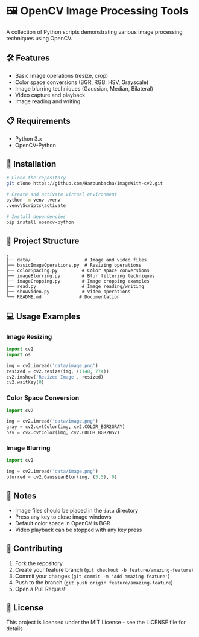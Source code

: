 # 🖼️ OpenCV Image Processing Tools

A collection of Python scripts demonstrating various image processing techniques using OpenCV.

## 🛠️ Features

- Basic image operations (resize, crop)
- Color space conversions (BGR, RGB, HSV, Grayscale)
- Image blurring techniques (Gaussian, Median, Bilateral)
- Video capture and playback
- Image reading and writing

## 📋 Requirements

- Python 3.x
- OpenCV-Python

## 🚀 Installation

```bash
# Clone the repository
git clone https://github.com/Harounbacha/imageWith-cv2.git

# Create and activate virtual environment
python -m venv .venv
.venv\Scripts\activate

# Install dependencies
pip install opencv-python
```

## 📁 Project Structure

```
.
├── data/                    # Image and video files
├── basicImageOperations.py  # Resizing operations
├── colorSpacing.py         # Color space conversions
├── imageBlurring.py        # Blur filtering techniques
├── imageCropping.py        # Image cropping examples
├── read.py                 # Image reading/writing
├── showVideo.py            # Video operations
└── README.md              # Documentation
```

## 💻 Usage Examples

### Image Resizing
```python
import cv2
import os

img = cv2.imread('data/image.png')
resized = cv2.resize(img, (1148, 774))
cv2.imshow('Resized Image', resized)
cv2.waitKey(0)
```

### Color Space Conversion
```python
import cv2

img = cv2.imread('data/image.png')
gray = cv2.cvtColor(img, cv2.COLOR_BGR2GRAY)
hsv = cv2.cvtColor(img, cv2.COLOR_BGR2HSV)
```

### Image Blurring
```python
import cv2

img = cv2.imread('data/image.png')
blurred = cv2.GaussianBlur(img, (5,5), 0)
```

## 📝 Notes

- Image files should be placed in the `data` directory
- Press any key to close image windows
- Default color space in OpenCV is BGR
- Video playback can be stopped with any key press

## 🤝 Contributing

1. Fork the repository
2. Create your feature branch (`git checkout -b feature/amazing-feature`)
3. Commit your changes (`git commit -m 'Add amazing feature'`)
4. Push to the branch (`git push origin feature/amazing-feature`)
5. Open a Pull Request

## 📄 License

This project is licensed under the MIT License - see the LICENSE file for details